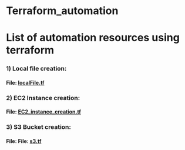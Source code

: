 # Terraform_automation

# List of automation resources using terraform

### 1) Local file creation:
#### File: <a href="https://github.com/DevMadhup/Terraform_automation/blob/main/localFile.tf">localFile.tf</a>

### 2) EC2 Instance creation:
#### File: <a href="https://github.com/DevMadhup/Terraform_automation/blob/main/EC2_instance_creation.tf">EC2_instance_creation.tf</a> 

### 3)  S3 Bucket creation:
#### File: File: <a href="https://github.com/DevMadhup/Terraform_automation/blob/main/s3.tf">s3.tf</a>
